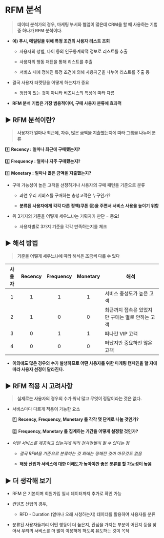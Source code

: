 # RFM 분석

> **데이터 분석가의 경우, 마케팅 부서와 협업이 많은데 CRM을 할 때 사용하는 기법 중 하나가 RFM 분석이다.**

* **예) 푸시, 메일링을 위해 특정 조건의 사용자 리스트 조회**
  
  * 사용자의 성별, 나이 등의 인구통계학적 정보로 리스트를 추출
  
  * 사용자의 행동 패턴을 통해 리스트를 추출
  
  * 서비스 내에 정해진 특정 조건에 의해 사용자군을 나누어 리스트를 추출 등

* 결국 사용자 타켓팅을 어떻게 하는지가 중요
  
  * 정답이 있는 것이 아니라 비즈니스의 특성에 따라 다름

* **RFM 분석 기법은 가장 범용적이며, 구매 사용자 분류에 효과적**

## ▶️ RFM 분석이란?

> **사용자가 얼마나 최근에, 자주, 많은 금액을 지출했는지에 따라 그룹을 나누어 분류**

1️⃣ **Recency : 얼마나 최근에 구매했는지?**

2️⃣ **Frequency : 얼마나 자주 구매했는지?**

3️⃣ **Monetary : 얼마나 많은 금액을 지출했는지?**

* 구매 가능성이 높은 고객을 선정하거나 사용자의 구매 패턴을 기준으로 분류
  
  * 과연 우리 서비스를 구매하는 충성고객은 누구인가?
  
  * **분류된 사용자에게 각각 다른 정책(쿠폰 등)을 주면서 서비스 사용을 높이기 위함**

* 위 3가지의 기준을 어떻게 세우느냐는 기획자가 판단 = 중요!
  
  * 사용자별로 3가지 기준을 각각 만족하는지를 체크

## ▶️ 해석 방법

> **기준을 어떻게 세우느냐에 따라 해석은 조금씩 다를 수 있다**

| 사용자 | Recency | Frequency | Monetary | 해석                          |
|:---:|:-------:|:---------:|:--------:| --------------------------- |
| 1   | 1       | 1         | 1        | 서비스 충성도가 높은 고객              |
| 2   | 1       | 0         | 0        | 최근까지 접속은 있었지만 구매는 별로 안하는 고객 |
| 3   | 0       | 1         | 1        | 떠나간 VIP 고객                  |
| 4   | 0       | 0         | 0        | 떠났지만 중요하진 않은 고객             |

* **이외에도 많은 경우의 수가 발생하므로 어떤 사용자를 위한 마케팅 캠페인을 할 지에 따라 사용자 선정이 달라진다.**

## ▶️ RFM 적용 시 고려사항

> **실제로는 사용자의 경우의 수가 워낙 많고 무엇이 정답이라는 것은 없다.**

* 서비스마다 다르게 적용이 가능한 요소
  
  1️⃣ **Recency, Frequency, Monetary 를 각각 몇 단계로 나눌 것인가?**
  
  2️⃣ **Frequency, Monetary 를 집계하는 기간을 어떻게 설정할 것인가?**

* *어떤 서비스를 제공하고 있는지에 따라 천차만별이 될 수 있다는 점*
  
  * *결국 RFM을 기준으로 분류하는 것 외에는 정해진 것이 아무것도 없음*
  
  * **해당 산업과 서비스에 대한 이해도가 높아야만 좋은 분류를 할 가능성이 높음**

## ▶️ 더 생각해 보기

* RFM 은 기본이며 회원가입 일시 데이터까지 추가로 확인 가능

* 컨텐츠 산업의 경우,
  
  * RFD - Duration (얼마나 오래 시청하는지) 데이터를 활용하여 사용자를 분류

* 분류된 사용자들끼리 어떤 행동이 더 높은지, 관심을 가지는 부분이 어딘지 등을 찾아서 우리의 서비스를 더 많이 이용하게 하도록 유도하는 것이 목적


